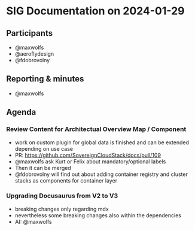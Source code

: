 # SIG Documentation on 2024-01-29

## Participants

* @maxwolfs
* @aeroflydesign
* @fdobrovolny

## Reporting & minutes

* @maxwolfs

## Agenda

### Review Content for Architectual Overview Map / Component

* work on custom plugin for global data is finished and can be extended depending on use case
* PR: <https://github.com/SovereignCloudStack/docs/pull/109>
* @maxwolfs ask Kurt or Felix about mandatory/optional labels
* Then it can be merged
* @fdobrovolny will find out about adding container registry and cluster stacks as components for container layer

### Upgrading Docusaurus from V2 to V3

* breaking changes only regarding mdx
* nevertheless some breaking changes also within the dependencies
* AI: @maxwolfs
